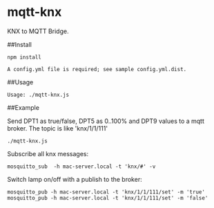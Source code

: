 # mqtt-knx

KNX to MQTT Bridge.

##Install

    npm install

    A config.yml file is required; see sample config.yml.dist.

##Usage

    Usage: ./mqtt-knx.js

##Example

Send DPT1 as true/false, DPT5 as 0..100% and DPT9 values to a mqtt broker. The topic is like 'knx/1/1/111'

    ./mqtt-knx.js

Subscribe all knx messages:

    mosquitto_sub  -h mac-server.local -t 'knx/#' -v

Switch lamp on/off with a publish to the broker:

    mosquitto_pub -h mac-server.local -t 'knx/1/1/111/set' -m 'true'
    mosquitto_pub -h mac-server.local -t 'knx/1/1/111/set' -m 'false'
